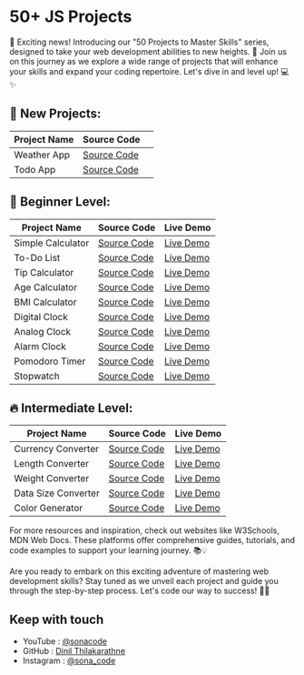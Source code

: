 # 50+ JS Projects 
📢 Exciting news! Introducing our "50 Projects to Master Skills" series, designed to take your web development abilities to new heights. 🌟 Join us on this journey as we explore a wide range of projects that will enhance your skills and expand your coding repertoire. Let's dive in and level up! 💻✨

## 🚀 New Projects:

| Project Name       | Source Code                                                    |                                              |
| ------------------ | -------------------------------------------------------------- | -------------------------------------------------------- |
| Weather App | [Source Code](https://github.com/Dinil-Thilakarathne/50-js-projects/tree/main/weather%20app) | 
| Todo App | [Source Code](https://github.com/Dinil-Thilakarathne/50-js-projects/tree/main/todo-app) | 

## 🔨 Beginner Level:

| Project Name       | Source Code                                                    | Live Demo                                                |
| ------------------ | -------------------------------------------------------------- | -------------------------------------------------------- |
| Simple Calculator  | [Source Code](https://github.com/Dinil-Thilakarathne/50-js-projects/tree/main/simple%20calculator)  | [Live Demo](https://dinil-thilakarathne.github.io/50-js-projects/simple%20calculator/) |
| To-Do List         | [Source Code](https://github.com/Dinil-Thilakarathne/50-js-projects/tree/main/todo%20app)           | [Live Demo](https://dinil-thilakarathne.github.io/50-js-projects/todo%20app/)      |
| Tip Calculator     | [Source Code](https://github.com/Dinil-Thilakarathne/50-js-projects/tree/main/tip%20calculator)     | [Live Demo](https://dinil-thilakarathne.github.io/50-js-projects/tip%20calculator/) |
| Age Calculator     | [Source Code](https://github.com/Dinil-Thilakarathne/50-js-projects/tree/main/age%20calculator)     | [Live Demo](https://dinil-thilakarathne.github.io/50-js-projects/age%20calculator/) |
| BMI Calculator     | [Source Code](https://github.com/Dinil-Thilakarathne/50-js-projects/tree/main/bmi%20calculator)     | [Live Demo](https://dinil-thilakarathne.github.io/50-js-projects/bmi%20calculator/) |
| Digital Clock      | [Source Code](https://github.com/Dinil-Thilakarathne/50-js-projects/tree/main/digital%20clock)      | [Live Demo](https://dinil-thilakarathne.github.io/50-js-projects/digital%20clock/) |
| Analog Clock       | [Source Code](https://github.com/Dinil-Thilakarathne/50-css-projects/tree/main/analog%20clock)       | [Live Demo](https://dinil-thilakarathne.github.io/50-css-projects/analog%20clock/) |
| Alarm Clock        | [Source Code](https://github.com/Dinil-Thilakarathne/50-css-projects/tree/main/alarm%20clock)        | [Live Demo](https://dinil-thilakarathne.github.io/50-css-projects/alarm%20clock/) |
| Pomodoro Timer     | [Source Code](https://github.com/Dinil-Thilakarathne/50-css-projects/tree/main/pomodoro%20timer)     | [Live Demo](https://dinil-thilakarathne.github.io/50-css-projects/pomodoro%20timer/) |
| Stopwatch          | [Source Code](https://github.com/Dinil-Thilakarathne/50-css-projects/tree/main/stopwatch)          | [Live Demo](https://dinil-thilakarathne.github.io/50-css-projects/stopwatch/) |

## 🔥 Intermediate Level:

| Project Name           | Source Code                                                           | Live Demo                                                       |
| ---------------------- | --------------------------------------------------------------------- | --------------------------------------------------------------- |
| Currency Converter     | [Source Code](https://github.com/Dinil-Thilakarathne/50-css-projects/tree/main/currency%20converter)     | [Live Demo](https://dinil-thilakarathne.github.io/50-css-projects/currency%20converter/) |
| Length Converter       | [Source Code](https://github.com/Dinil-Thilakarathne/50-css-projects/tree/main/length%20converter)       | [Live Demo](https://dinil-thilakarathne.github.io/50-css-projects/length%20converter/) |
| Weight Converter       | [Source Code](https://github.com/Dinil-Thilakarathne/50-css-projects/tree/main/weight%20converter)       | [Live Demo](https://dinil-thilakarathne.github.io/50-css-projects/weight%20converter/) |
| Data Size Converter    | [Source Code](https://github.com/Dinil-Thilakarathne/50-css-projects/tree/main/data%20size%20converter) | [Live Demo](https://dinil-thilakarathne.github.io/50-css-projects/data%20size%20converter/) |
| Color Generator        | [Source Code](https://github.com/Dinil-Thilakarathne/50-css-projects/tree/main/random%20color%20generator) | [Live Demo](https://dinil-thilakarathne.github.io/50-css-projects/random%20color%20generator/) |


For more resources and inspiration, check out websites like W3Schools, MDN Web Docs. These platforms offer comprehensive guides, tutorials, and code examples to support your learning journey. 📚💡

Are you ready to embark on this exciting adventure of mastering web development skills? Stay tuned as we unveil each project and guide you through the step-by-step process. Let's code our way to success! 💪🌐

## Keep with touch

- YouTube : [@sonacode]("https://www.youtube.com/@sonacode/videos")
- GitHub : [Dinil Thilakarathne]("https://github.com/Dinil-Thilakarathne/")
- Instagram : [@sona_code]("https://www.instagram.com/sona_code/")
